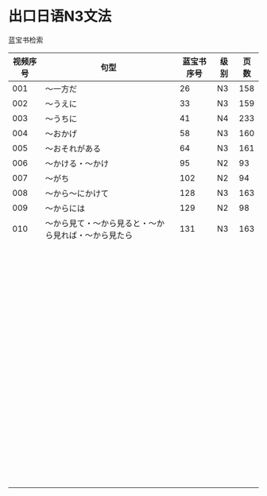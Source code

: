 # 出口日语N3文法

蓝宝书检索

| 视频序号 | 句型                                                 | 蓝宝书序号 | 级别 | 页数 |
| -------- | ---------------------------------------------------- | ---------- | ---- | ---- |
| 001      | ～一方だ                                             | 26         | N3   | 158  |
| 002      | ～うえに                                             | 33         | N3   | 159  |
| 003      | ～うちに                                             | 41         | N4   | 233  |
| 004      | ～おかげ                                             | 58         | N3   | 160  |
| 005      | ～おそれがある                                       | 64         | N3   | 161  |
| 006      | ～かける・～かけ                                     | 95         | N2   | 93   |
| 007      | ～がち                                               | 102        | N2   | 94   |
| 008      | ～から～にかけて                                     | 128        | N3   | 163  |
| 009      | ～からには                                           | 129        | N2   | 98   |
| 010      | ～から見て・～から見ると・～から見れば・～から見たら | 131        | N3   | 163  |
|          |                                                      |            |      |      |
|          |                                                      |            |      |      |
|          |                                                      |            |      |      |
|          |                                                      |            |      |      |
|          |                                                      |            |      |      |
|          |                                                      |            |      |      |
|          |                                                      |            |      |      |
|          |                                                      |            |      |      |
|          |                                                      |            |      |      |
|          |                                                      |            |      |      |
|          |                                                      |            |      |      |
|          |                                                      |            |      |      |
|          |                                                      |            |      |      |
|          |                                                      |            |      |      |
|          |                                                      |            |      |      |
|          |                                                      |            |      |      |
|          |                                                      |            |      |      |
|          |                                                      |            |      |      |
|          |                                                      |            |      |      |
|          |                                                      |            |      |      |
|          |                                                      |            |      |      |
|          |                                                      |            |      |      |
|          |                                                      |            |      |      |
|          |                                                      |            |      |      |
|          |                                                      |            |      |      |
|          |                                                      |            |      |      |
|          |                                                      |            |      |      |
|          |                                                      |            |      |      |
|          |                                                      |            |      |      |
|          |                                                      |            |      |      |
|          |                                                      |            |      |      |
|          |                                                      |            |      |      |
|          |                                                      |            |      |      |
|          |                                                      |            |      |      |
|          |                                                      |            |      |      |
|          |                                                      |            |      |      |
|          |                                                      |            |      |      |
|          |                                                      |            |      |      |
|          |                                                      |            |      |      |
|          |                                                      |            |      |      |
|          |                                                      |            |      |      |
|          |                                                      |            |      |      |
|          |                                                      |            |      |      |
|          |                                                      |            |      |      |
|          |                                                      |            |      |      |
|          |                                                      |            |      |      |
|          |                                                      |            |      |      |
|          |                                                      |            |      |      |
|          |                                                      |            |      |      |
|          |                                                      |            |      |      |
|          |                                                      |            |      |      |
|          |                                                      |            |      |      |
|          |                                                      |            |      |      |
|          |                                                      |            |      |      |
|          |                                                      |            |      |      |
|          |                                                      |            |      |      |
|          |                                                      |            |      |      |
|          |                                                      |            |      |      |
|          |                                                      |            |      |      |
|          |                                                      |            |      |      |
|          |                                                      |            |      |      |
|          |                                                      |            |      |      |
|          |                                                      |            |      |      |
|          |                                                      |            |      |      |
|          |                                                      |            |      |      |
|          |                                                      |            |      |      |
|          |                                                      |            |      |      |
|          |                                                      |            |      |      |
|          |                                                      |            |      |      |
|          |                                                      |            |      |      |
|          |                                                      |            |      |      |
|          |                                                      |            |      |      |
|          |                                                      |            |      |      |
|          |                                                      |            |      |      |
|          |                                                      |            |      |      |
|          |                                                      |            |      |      |
|          |                                                      |            |      |      |
|          |                                                      |            |      |      |
|          |                                                      |            |      |      |
|          |                                                      |            |      |      |
|          |                                                      |            |      |      |
|          |                                                      |            |      |      |


